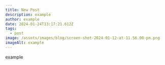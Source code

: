 ```yaml
---
title: New Post
description: example
author: example
date: 2024-01-24T13:17:21.612Z
tags:
  - post
image: /assets/images/blog/screen-shot-2024-01-12-at-11.56.00-pm.png
imageAlt: example
---
```

example
